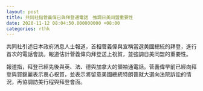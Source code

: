 ```yaml
---
layout: post
title: 共同社指菅義偉已與拜登通電話　強調日美同盟重要性
date: 2020-11-12 08:04:50.000000000 +08:00
categories: rthk
---
```


共同社引述日本政府消息人士報道，首相菅義偉與宣稱當選美國總統的拜登，進行首次的電話會談。報道估計菅義偉向拜登送上祝賀，並強調日美同盟的重要性。

報道指，拜登已經先後與英、法、德與加拿大的領袖通電話。菅義偉早前已經向拜登與賀錦麗表示衷心祝賀，並表示將留意美國總統特朗普就大選向法院訴訟的情況，再協調訪美行程與拜登會面。
